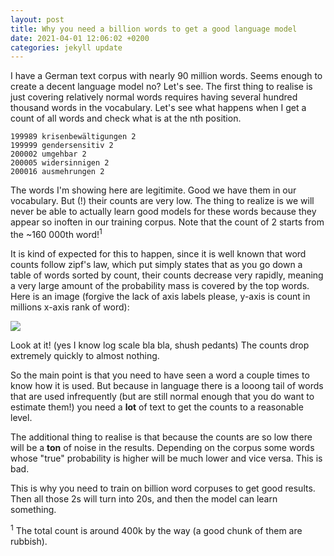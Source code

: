 ```yaml
---
layout: post
title: Why you need a billion words to get a good language model 
date: 2021-04-01 12:06:02 +0200
categories: jekyll update
---
```


I have a German text corpus with nearly 90 million words. Seems enough to create a decent language model no? Let's see. The first thing to realise is just covering relatively normal words requires having several hundred thousand words in the vocabulary. Let's see what happens when I get a count of all words and check what is at the nth position.
```
199989 krisenbewältigungen 2
199999 gendersensitiv 2
200002 umgehbar 2
200005 widersinnigen 2
200016 ausmehrungen 2
```
The words I'm showing here are legitimite. Good we have them in our vocabulary. But (!) their counts are very low. The thing to realize is we will never be able to actually learn good models for these words because they appear so inoften in our training corpus. Note that the count of 2 starts from the ~160 000th word!<sup>1</sup>

It is kind of expected for this to happen, since it is well known that word counts follow zipf's law, which put simply states that as you go down a table of words sorted by count, their counts decrease very rapidly, meaning a very large amount of the probability mass is covered by the top words. Here is an image (forgive the lack of axis labels please, y-axis is count in millions x-axis rank of word): 

<img src="{{site.url}}/images/words.png" style="display: block; margin: auto;" />

Look at it! (yes I know log scale bla bla, shush pedants) The counts drop extremely quickly to almost nothing. 

So the main point is that you need to have seen a word a couple times to know how it is used. But because in language there is a looong tail of words that are used infrequently (but are still normal enough that you do want to estimate them!) you need a **lot** of text to get the counts to a reasonable level.

The additional thing to realise is that because the counts are so low there will be a **ton** of noise in the results. Depending on the corpus some words whose "true" probability is higher will be much lower and vice versa. This is bad.

This is why you need to train on billion word corpuses to get good results. Then all those 2s will turn into 20s, and then the model can learn something.

<sup>1</sup> The total count is around 400k by the way (a good chunk of them are rubbish).
